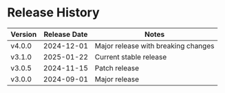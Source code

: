 # Release History

| Version | Release Date | Notes |
|---------|-------------|--------|
| v4.0.0 | 2024-12-01 | Major release with breaking changes |
| v3.1.0 | 2025-01-22 | Current stable release |
| v3.0.5 | 2024-11-15 | Patch release |
| v3.0.0 | 2024-09-01 | Major release |
